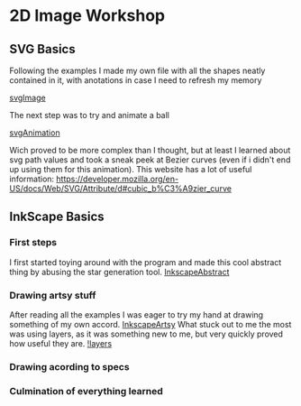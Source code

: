 # 2D Image Workshop
## SVG Basics
Following the examples I made my own file with all the shapes neatly contained in it, with anotations in case I need to refresh my memory

[svgImage](MultipleShapes.svg)

The next step was to try and animate a ball

[svgAnimation](Animation.svg)

Wich proved to be more complex than I thought, but at least I learned about svg path values and took a sneak peek at Bezier curves   (even if i didn't end up using them for this animation). This website has a lot of useful information:
https://developer.mozilla.org/en-US/docs/Web/SVG/Attribute/d#cubic_b%C3%A9zier_curve

## InkScape Basics
### First steps
I first started toying around with the program and made this cool abstract thing by abusing the star generation tool.
[InkscapeAbstract](drawing.svg)

### Drawing artsy stuff
After reading all the examples I was eager to try my hand at drawing something of my own accord.
[InkscapeArtsy](ArtsyInkscape.svg)
What stuck out to me the most was using layers, as it was something new to me, but very quickly proved how useful they are.
[!layers](Layers.png)
### Drawing acording to specs
### Culmination of everything learned 